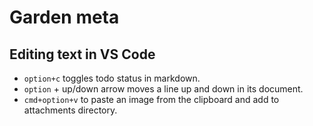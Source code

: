 # Garden meta

## Editing text in VS Code

* `option+c` toggles todo status in markdown.
* `option` + up/down arrow moves a line up and down in its document.
* `cmd+option+v` to paste an image from the clipboard and add to attachments directory.
